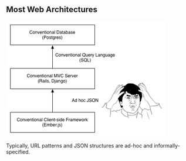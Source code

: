 ## Most Web Architectures

![](images/most-web-architectures.png)

Typically, URL patterns and JSON structures are ad-hoc and informally-specified.